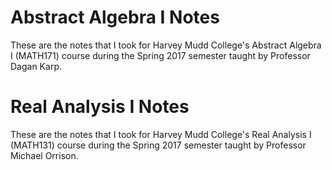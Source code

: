 # Abstract Algebra I Notes

These are the notes that I took for Harvey Mudd College's Abstract Algebra I
(MATH171) course during the Spring 2017 semester taught by Professor Dagan
Karp.

# Real Analysis I Notes

These are the notes that I took for Harvey Mudd College's Real Analysis I
(MATH131) course during the Spring 2017 semester taught by Professor Michael
Orrison.

